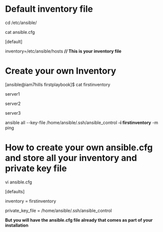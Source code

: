 Default inventory file
======================
cd /etc/ansible/

cat ansible.cfg

[default]

inventory=/etc/ansible/hosts  **// This is your inventory file**

Create your own Inventory
=============================================
[ansible@iam7hills firstplaybook]$ cat firstinventory

server1

server2

server3

ansible all --key-file /home/ansible/.ssh/ansible_control **-i firstinventory** -m ping

How to create your own ansible.cfg and store all your inventory and private key file
=====================================================================================
vi ansible.cfg

[defaults]

inventory = firstinventory

private_key_file = /home/ansible/.ssh/ansible_control

**But you will have the ansible.cfg file already that comes as part of your installation**

